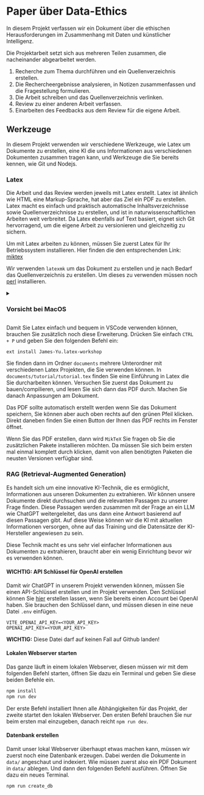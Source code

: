 # Paper über Data-Ethics

In diesem Projekt verfassen wir ein Dokument über die ethischen
Herausforderungen im Zusammenhang mit Daten und künstlicher Intelligenz.

Die Projektarbeit setzt sich aus mehreren Teilen zusammen, die nacheinander
abgearbeitet werden.

1. Recherche zum Thema durchführen und ein Quellenverzeichnis erstellen.
2. Die Rechercheergebnisse analysieren, in Notizen zusammenfassen und die Fragestellung formulieren.
3. Die Arbeit schreiben und das Quellenverzeichnis verlinken.
4. Review zu einer anderen Arbeit verfassen.
5. Einarbeiten des Feedbacks aus dem Review für die eigene Arbeit.

## Werkzeuge

In diesem Projekt verwenden wir verschiedene Werkzeuge, wie Latex um Dokumente
zu erstellen, eine KI die uns Informationen aus verschiedenen Dokumenten
zusammen tragen kann, und Werkzeuge die Sie bereits kennen, wie Git und Nodejs.

### Latex

Die Arbeit und das Review werden jeweils mit Latex erstellt. Latex ist ähnlich
wie HTML eine Markup-Sprache, hat aber das Ziel ein PDF zu erstellen. Latex
macht es einfach und praktisch automatische Inhaltsverzeichnisse sowie
Quellenverzeichnisse zu erstellen, und ist in naturwissenschaftlichen Arbeiten
weit verbreitet. Da Latex ebenfalls auf Text basiert, eignet sich Git
hervorragend, um die eigene Arbeit zu versionieren und gleichzeitig zu sichern.

Um mit Latex arbeiten zu können, müssen Sie zuerst Latex für Ihr Betriebssystem
installieren. Hier finden die den entsprechenden Link:
[miktex](https://miktex.org/download)

Wir verwenden `latexmk` um das Dokument zu erstellen und je nach Bedarf das Quellenverzeichnis zu erstellen. Um dieses zu verwenden müssen noch [perl](https://www.perl.org/get.html) installieren.

<details>

<summary><h3>Vorsicht bei MacOS</h3></summary>

Bei MacOS ist die `MikTeX`-Installation ein weniger schwieriger. Da müssen Sie nach der Installation noch sagen wo Ihr System die Programme die `MikTeX` installiert finden kann. Das können Sie mit dem folgenden Befehl im Terminal machen:

```bash
echo export 'PATH=~/bin:$PATH' >> ~/.zprofile
```

Mehr dazu können Sie hier finden: [Miktex auf MacOS installieren](https://miktex.org/howto/install-miktex-mac) und [Miktex Pfad anpassen](https://miktex.org/howto/modify-path)

</details>

Damit Sie Latex einfach und bequem in VSCode verwenden können, brauchen Sie
zusätzlich noch diese Erweiterung. Drücken Sie einfach `CTRL + P` und geben Sie
den folgenden Befehl ein:

```text
ext install James-Yu.latex-workshop
```

Sie finden dann im Ordner `documents` mehrere Unterordner mit verschiedenen
Latex Projekten, die Sie verwenden können. In `documents/tutorial/tutorial.tex` finden Sie eine Einführung in Latex die Sie durcharbeiten können. Versuchen Sie zuerst das Dokument zu bauen/compilieren, und lesen Sie sich dann das PDF durch. Machen Sie danach Anpassungen am Dokument.

Das PDF sollte automatisch erstellt werden wenn Sie das Dokument speichern, Sie können aber auch oben rechts auf den grünen Pfeil klicken. Direkt daneben finden Sie einen Button der Ihnen das PDF rechts im Fenster öffnet.

Wenn Sie das PDF erstellen, dann wird `MikTeX` Sie fragen ob Sie die zusätzlichen Pakete installieren möchten. Da müssen Sie sich beim ersten mal einmal komplett durch klicken, damit von allen benötigten Paketen die neusten Versionen verfügbar sind.

### RAG (Retrieval-Augmented Generation)

Es handelt sich um eine innovative KI-Technik, die es ermöglicht, Informationen
aus unseren Dokumenten zu extrahieren. Wir können unsere Dokumente direkt
durchsuchen und die relevanten Passagen zu unserer Frage finden. Diese Passagen
werden zusammen mit der Frage an ein LLM wie ChatGPT weitergeleitet, das uns
dann eine Antwort basierend auf diesen Passagen gibt. Auf diese Weise können
wir die KI mit aktuellen Informationen versorgen, ohne auf das Training und die
Datensätze der KI-Hersteller angewiesen zu sein.

Diese Technik macht es uns sehr viel einfacher Informationen aus Dokumenten zu
extrahieren, braucht aber ein wenig Einrichtung bevor wir es verwenden können.

#### WICHTIG: API Schlüssel für OpenAI erstellen

Damit wir ChatGPT in unserem Projekt verwenden können, müssen Sie einen
API-Schlüssel erstellen und im Projekt verwenden. Den Schlüssel können Sie
[hier](https://platform.openai.com/api-keys) erstellen lassen, wenn Sie bereits
einen Account bei OpenAI haben. Sie brauchen den Schlüssel dann, und müssen
diesen in eine neue Datei `.env` einfügen.

```text
VITE_OPENAI_API_KEY=<YOUR_API_KEY>
OPENAI_API_KEY=<YOUR_API_KEY>
```

**WICHTIG:** Diese Datei darf auf keinen Fall auf Github landen!

#### Lokalen Webserver starten

Das ganze läuft in einem lokalen Webserver, diesen müssen wir mit dem folgenden
Befehl starten, öffnen Sie dazu ein Terminal und geben Sie diese beiden Befehle
ein.

```bash
npm install
npm run dev
```

Der erste Befehl installiert Ihnen alle Abhängigkeiten für das Projekt, der
zweite startet den lokalen Webserver. Den ersten Befehl brauchen Sie nur beim
ersten mal einzugeben, danach reicht `npm run dev`.

#### Datenbank erstellen

Damit unser lokal Webserver überhaupt etwas machen kann, müssen wir zuerst noch
eine Datenbank erzeugen. Dabei werden die Dokumente in `data/` angeschaut und
indexiert. Wie müssen zuerst also ein PDF Dokument in `data/` ablegen. Und dann
den folgenden Befehl ausführen. Öffnen Sie dazu ein neues Terminal.

```
npm run create_db
```
